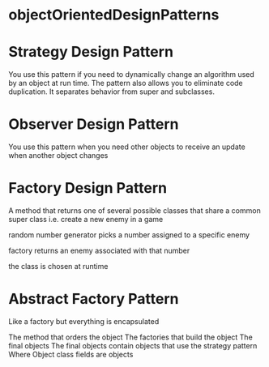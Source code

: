 # objectOrientedDesignPatterns

# Strategy Design Pattern

 You use this pattern if you need to dynamically change an algorithm used by an object at run time. 
The pattern also allows you to eliminate code duplication. It separates behavior from super and subclasses. 

# Observer Design Pattern

You use this pattern when you need other objects to receive an update when another object changes

# Factory Design Pattern

A method that returns one of several possible classes that share a common super class
i.e. 
create a new enemy in a game

random number generator picks a number assigned to a specific enemy

factory returns an enemy associated with that number 

the class is chosen at runtime

# Abstract Factory Pattern

Like a factory but everything is encapsulated

The method that orders the object
The factories that build the object
The final objects
The final objects contain objects that use the strategy pattern 
Where Object class fields are objects